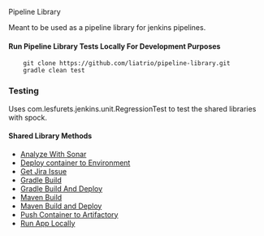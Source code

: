 Pipeline Library

Meant to be used as a pipeline library for jenkins pipelines.

#### Run Pipeline Library Tests Locally For Development Purposes
```
    git clone https://github.com/liatrio/pipeline-library.git
    gradle clean test
```
### Testing
Uses com.lesfurets.jenkins.unit.RegressionTest to test the shared libraries with spock.



#### Shared Library Methods
* [Analyze With Sonar](vars/analyzeWithSonar.groovy)
* [Deploy container to Environment](vars/deployContainerToEnv.groovy)
* [Get Jira Issue](vars/getJiraIssue.groovy)
* [Gradle Build](vars/gradleBuild.groovy)
* [Gradle Build And Deploy](vars/gradleBuildAndDeploy.groovy)
* [Maven Build](vars/mavenBuild.groovy)
* [Maven Build and Deploy](vars/mavenBuildAndDeploy.groovy)
* [Push Container to Artifactory](vars/pushContainerToArtifactory.groovy)
* [Run App Locally](vars/runAppLocally.groovy)
